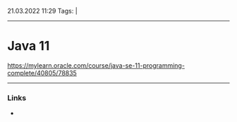 21.03.2022  11:29
Tags:  |
____

# Java 11

https://mylearn.oracle.com/course/java-se-11-programming-complete/40805/78835
____ 
### Links
-